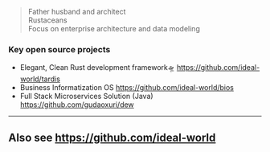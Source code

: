 
> Father husband and architect <br>
> Rustaceans <br>
> Focus on enterprise architecture and data modeling


### Key open source projects
* Elegant, Clean Rust development framework🛸 https://github.com/ideal-world/tardis
* Business Informatization OS https://github.com/ideal-world/bios
* Full Stack Microservices Solution (Java) https://github.com/gudaoxuri/dew
---

## Also see https://github.com/ideal-world



